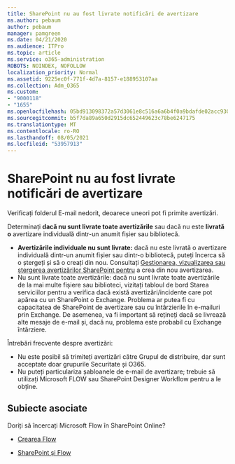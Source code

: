 ```yaml
---
title: SharePoint nu au fost livrate notificări de avertizare
ms.author: pebaum
author: pebaum
manager: pamgreen
ms.date: 04/21/2020
ms.audience: ITPro
ms.topic: article
ms.service: o365-administration
ROBOTS: NOINDEX, NOFOLLOW
localization_priority: Normal
ms.assetid: 9225ec0f-771f-4d7a-8157-e188953107aa
ms.collection: Adm_O365
ms.custom:
- "9000118"
- "1655"
ms.openlocfilehash: 05bd913098372a57d3061e8c516a6a6b4f0a9bdafde02acc930062d6281d06dd
ms.sourcegitcommit: b5f7da89a650d2915dc652449623c78be6247175
ms.translationtype: MT
ms.contentlocale: ro-RO
ms.lasthandoff: 08/05/2021
ms.locfileid: "53957913"
---
```

# <a name="sharepoint-alert-notifications-not-delivered"></a>SharePoint nu au fost livrate notificări de avertizare

Verificați folderul E-mail nedorit, deoarece uneori pot fi primite avertizări.

Determinați **dacă nu sunt livrate toate avertizările** sau dacă nu este **livrată o** avertizare individuală dintr-un anumit fișier sau bibliotecă.

- **Avertizările individuale nu sunt livrate:** dacă nu este livrată o avertizare individuală dintr-un anumit fișier sau dintr-o bibliotecă, puteți încerca să o ștergeți și să o creați din nou. Consultați [Gestionarea, vizualizarea sau ștergerea avertizărilor SharePoint pentru](https://support.office.com/article/manage-view-or-delete-sharepoint-alerts-99dfb19c-9a90-4a8c-aba1-aa8c8afb0de2) a crea din nou avertizarea.
- Nu sunt livrate toate avertizările: dacă nu sunt livrate [](https://admin.microsoft.com/AdminPortal/Home#/servicehealth) toate avertizările de la mai multe fișiere sau biblioteci, vizitați tabloul de bord Starea serviciilor pentru a verifica dacă există avertizări/incidente care pot apărea cu un SharePoint o Exchange.  Problema ar putea fi cu capacitatea de SharePoint de avertizare sau cu întârzierile în e-mailuri prin Exchange. De asemenea, va fi important să rețineți dacă se livrează alte mesaje de e-mail și, dacă nu, problema este probabil cu Exchange întârziere.

Întrebări frecvente despre avertizări:

- Nu este posibil să trimiteți avertizări către Grupul de distribuire, dar sunt acceptate doar grupurile Securitate și O365.
- Nu puteți particulariza șabloanele de e-mail de avertizare; trebuie să utilizați Microsoft FLOW sau SharePoint Designer Workflow pentru a le obține.

## <a name="related-topics"></a>Subiecte asociate

Doriți să încercați Microsoft Flow în SharePoint Online?

- [Crearea Flow](https://support.office.com/article/a9c3e03b-0654-46af-a254-20252e580d01)

- [SharePoint și Flow](https://flow.microsoft.com//blog/sharepoint-and-flow/)
